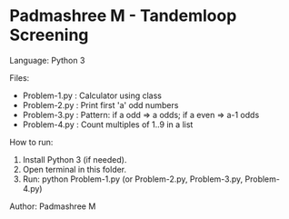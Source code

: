 # Padmashree M - Tandemloop Screening

Language: Python 3

Files:
- Problem-1.py : Calculator using class
- Problem-2.py : Print first 'a' odd numbers
- Problem-3.py : Pattern: if a odd => a odds; if a even => a-1 odds
- Problem-4.py : Count multiples of 1..9 in a list

How to run:
1. Install Python 3 (if needed).
2. Open terminal in this folder.
3. Run: python Problem-1.py   (or Problem-2.py, Problem-3.py, Problem-4.py)

Author: Padmashree M
